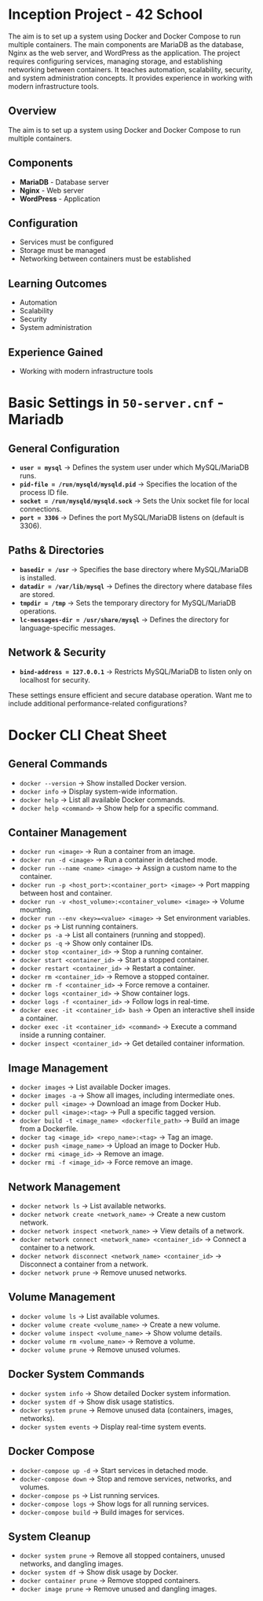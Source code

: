# Inception Project - 42 School

The aim is to set up a system using Docker and Docker Compose to run multiple containers. The main components are MariaDB as the database, Nginx as the web server, and WordPress as the application. The project requires configuring services, managing storage, and establishing networking between containers. It teaches automation, scalability, security, and system administration concepts. It provides experience in working with modern infrastructure tools.


## Overview  
The aim is to set up a system using Docker and Docker Compose to run multiple containers.  

## Components  
- **MariaDB** - Database server  
- **Nginx** - Web server  
- **WordPress** - Application  

## Configuration  
- Services must be configured  
- Storage must be managed  
- Networking between containers must be established  

## Learning Outcomes  
- Automation  
- Scalability  
- Security  
- System administration  

## Experience Gained  
- Working with modern infrastructure tools  


# Basic Settings in `50-server.cnf` - Mariadb

## General Configuration
- **`user = mysql`** → Defines the system user under which MySQL/MariaDB runs.
- **`pid-file = /run/mysqld/mysqld.pid`** → Specifies the location of the process ID file.
- **`socket = /run/mysqld/mysqld.sock`** → Sets the Unix socket file for local connections.
- **`port = 3306`** → Defines the port MySQL/MariaDB listens on (default is 3306).

## Paths & Directories
- **`basedir = /usr`** → Specifies the base directory where MySQL/MariaDB is installed.
- **`datadir = /var/lib/mysql`** → Defines the directory where database files are stored.
- **`tmpdir = /tmp`** → Sets the temporary directory for MySQL/MariaDB operations.
- **`lc-messages-dir = /usr/share/mysql`** → Defines the directory for language-specific messages.

## Network & Security
- **`bind-address = 127.0.0.1`** → Restricts MySQL/MariaDB to listen only on localhost for security.

These settings ensure efficient and secure database operation. Want me to include additional performance-related configurations?
# Docker CLI Cheat Sheet

## General Commands
- `docker --version` → Show installed Docker version.
- `docker info` → Display system-wide information.
- `docker help` → List all available Docker commands.
- `docker help <command>` → Show help for a specific command.

## Container Management
- `docker run <image>` → Run a container from an image.
- `docker run -d <image>` → Run a container in detached mode.
- `docker run --name <name> <image>` → Assign a custom name to the container.
- `docker run -p <host_port>:<container_port> <image>` → Port mapping between host and container.
- `docker run -v <host_volume>:<container_volume> <image>` → Volume mounting.
- `docker run --env <key>=<value> <image>` → Set environment variables.
- `docker ps` → List running containers.
- `docker ps -a` → List all containers (running and stopped).
- `docker ps -q` → Show only container IDs.
- `docker stop <container_id>` → Stop a running container.
- `docker start <container_id>` → Start a stopped container.
- `docker restart <container_id>` → Restart a container.
- `docker rm <container_id>` → Remove a stopped container.
- `docker rm -f <container_id>` → Force remove a container.
- `docker logs <container_id>` → Show container logs.
- `docker logs -f <container_id>` → Follow logs in real-time.
- `docker exec -it <container_id> bash` → Open an interactive shell inside a container.
- `docker exec -it <container_id> <command>` → Execute a command inside a running container.
- `docker inspect <container_id>` → Get detailed container information.

## Image Management
- `docker images` → List available Docker images.
- `docker images -a` → Show all images, including intermediate ones.
- `docker pull <image>` → Download an image from Docker Hub.
- `docker pull <image>:<tag>` → Pull a specific tagged version.
- `docker build -t <image_name> <dockerfile_path>` → Build an image from a Dockerfile.
- `docker tag <image_id> <repo_name>:<tag>` → Tag an image.
- `docker push <image_name>` → Upload an image to Docker Hub.
- `docker rmi <image_id>` → Remove an image.
- `docker rmi -f <image_id>` → Force remove an image.

## Network Management
- `docker network ls` → List available networks.
- `docker network create <network_name>` → Create a new custom network.
- `docker network inspect <network_name>` → View details of a network.
- `docker network connect <network_name> <container_id>` → Connect a container to a network.
- `docker network disconnect <network_name> <container_id>` → Disconnect a container from a network.
- `docker network prune` → Remove unused networks.

## Volume Management
- `docker volume ls` → List available volumes.
- `docker volume create <volume_name>` → Create a new volume.
- `docker volume inspect <volume_name>` → Show volume details.
- `docker volume rm <volume_name>` → Remove a volume.
- `docker volume prune` → Remove unused volumes.

## Docker System Commands
- `docker system info` → Show detailed Docker system information.
- `docker system df` → Show disk usage statistics.
- `docker system prune` → Remove unused data (containers, images, networks).
- `docker system events` → Display real-time system events.

## Docker Compose
- `docker-compose up -d` → Start services in detached mode.
- `docker-compose down` → Stop and remove services, networks, and volumes.
- `docker-compose ps` → List running services.
- `docker-compose logs` → Show logs for all running services.
- `docker-compose build` → Build images for services.

## System Cleanup
- `docker system prune` → Remove all stopped containers, unused networks, and dangling images.
- `docker system df` → Show disk usage by Docker.
- `docker container prune` → Remove stopped containers.
- `docker image prune` → Remove unused and dangling images.

